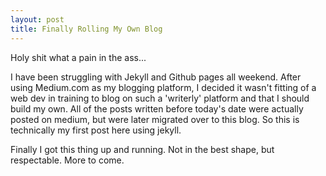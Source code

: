 ```yaml
---
layout: post
title: Finally Rolling My Own Blog
---
```



Holy shit what a pain in the ass...

I have been struggling with Jekyll and Github pages all weekend. After using Medium.com as my blogging platform, I decided it wasn't fitting of a web dev in training to blog on such a 'writerly' platform and that I should build my own. All of the posts written before today's date were actually posted on medium, but were later migrated over to this blog. So this is technically my first post here using jekyll.

Finally I got this thing up and running. Not in the best shape, but respectable. More to come. 